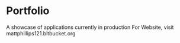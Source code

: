 # Portfolio
A showcase of applications currently in production
For Website, visit mattphillips121.bitbucket.org
